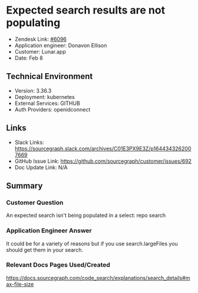 
# Expected search results are not populating

- Zendesk Link: [#6096](https://sourcegraph.zendesk.com/agent/tickets/6096)
- Application engineer: Donavon Ellison
- Customer: Lunar.app 
- Date: Feb 8

## Technical Environment
- Version: 3.36.3​
- Deployment: kubernetes
- External Services: GITHUB
- Auth Providers: openidconnect


## Links
<!-- Data for application engineer manual entry -->
- Slack Links: https://sourcegraph.slack.com/archives/C01E3PX9E3Z/p1644343262007669
- GitHub Issue Link: https://github.com/sourcegraph/customer/issues/692
- Doc Update Link: N/A

## Summary
### Customer Question
An expected search isn't being populated in a select: repo search
### Application Engineer Answer
It could be for a variety of reasons but if you use search.largeFiles you should get them in your search.
### Relevant Docs Pages Used/Created
https://docs.sourcegraph.com/code_search/explanations/search_details#max-file-size
